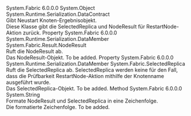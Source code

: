 <Type Name="RestartNodeResult" FullName="System.Fabric.Result.RestartNodeResult">
  <TypeSignature Language="C#" Value="public class RestartNodeResult" />
  <TypeSignature Language="ILAsm" Value=".class public auto ansi beforefieldinit RestartNodeResult extends System.Object" />
  <TypeSignature Language="DocId" Value="T:System.Fabric.Result.RestartNodeResult" />
  <TypeSignature Language="VB.NET" Value="Public Class RestartNodeResult" />
  <TypeSignature Language="F#" Value="type RestartNodeResult = class" />
  <AssemblyInfo>
    <AssemblyName>System.Fabric</AssemblyName>
    <AssemblyVersion>6.0.0.0</AssemblyVersion>
  </AssemblyInfo>
  <Base>
    <BaseTypeName>System.Object</BaseTypeName>
  </Base>
  <Interfaces />
  <Attributes>
    <Attribute>
      <AttributeName>System.Runtime.Serialization.DataContract</AttributeName>
    </Attribute>
  </Attributes>
  <Docs>
    <summary>
            Gibt Neustart Knoten-Ergebnisobjekt.
            </summary>
    <remarks>
            Diese Klasse gibt die SelectedReplica und NodeResult für RestartNode-Aktion zurück.  
            </remarks>
  </Docs>
  <Members>
    <Member MemberName="NodeResult">
      <MemberSignature Language="C#" Value="public System.Fabric.Result.NodeResult NodeResult { get; }" />
      <MemberSignature Language="ILAsm" Value=".property instance class System.Fabric.Result.NodeResult NodeResult" />
      <MemberSignature Language="DocId" Value="P:System.Fabric.Result.RestartNodeResult.NodeResult" />
      <MemberSignature Language="VB.NET" Value="Public ReadOnly Property NodeResult As NodeResult" />
      <MemberSignature Language="F#" Value="member this.NodeResult : System.Fabric.Result.NodeResult" Usage="System.Fabric.Result.RestartNodeResult.NodeResult" />
      <MemberType>Property</MemberType>
      <AssemblyInfo>
        <AssemblyName>System.Fabric</AssemblyName>
        <AssemblyVersion>6.0.0.0</AssemblyVersion>
      </AssemblyInfo>
      <Attributes>
        <Attribute>
          <AttributeName>System.Runtime.Serialization.DataMember</AttributeName>
        </Attribute>
      </Attributes>
      <ReturnValue>
        <ReturnType>System.Fabric.Result.NodeResult</ReturnType>
      </ReturnValue>
      <Docs>
        <summary>
            Ruft die NodeResult ab.
            </summary>
        <value>Das NodeResult-Objekt.</value>
        <remarks>To be added.</remarks>
      </Docs>
    </Member>
    <Member MemberName="SelectedReplica">
      <MemberSignature Language="C#" Value="public System.Fabric.SelectedReplica SelectedReplica { get; }" />
      <MemberSignature Language="ILAsm" Value=".property instance class System.Fabric.SelectedReplica SelectedReplica" />
      <MemberSignature Language="DocId" Value="P:System.Fabric.Result.RestartNodeResult.SelectedReplica" />
      <MemberSignature Language="VB.NET" Value="Public ReadOnly Property SelectedReplica As SelectedReplica" />
      <MemberSignature Language="F#" Value="member this.SelectedReplica : System.Fabric.SelectedReplica" Usage="System.Fabric.Result.RestartNodeResult.SelectedReplica" />
      <MemberType>Property</MemberType>
      <AssemblyInfo>
        <AssemblyName>System.Fabric</AssemblyName>
        <AssemblyVersion>6.0.0.0</AssemblyVersion>
      </AssemblyInfo>
      <Attributes>
        <Attribute>
          <AttributeName>System.Runtime.Serialization.DataMember</AttributeName>
        </Attribute>
      </Attributes>
      <ReturnValue>
        <ReturnType>System.Fabric.SelectedReplica</ReturnType>
      </ReturnValue>
      <Docs>
        <summary>
            Ruft die SelectedReplica ab.
            SelectedReplica werden keine für den Fall, dass die Prüfbarkeit RestartNode-Aktion mithilfe der Knotenname ausgeführt wurde.
            </summary>
        <value>Das SelectedReplica-Objekt.</value>
        <remarks>To be added.</remarks>
      </Docs>
    </Member>
    <Member MemberName="ToString">
      <MemberSignature Language="C#" Value="public override string ToString ();" />
      <MemberSignature Language="ILAsm" Value=".method public hidebysig virtual instance string ToString() cil managed" />
      <MemberSignature Language="DocId" Value="M:System.Fabric.Result.RestartNodeResult.ToString" />
      <MemberSignature Language="VB.NET" Value="Public Overrides Function ToString () As String" />
      <MemberSignature Language="F#" Value="override this.ToString : unit -&gt; string" Usage="restartNodeResult.ToString " />
      <MemberType>Method</MemberType>
      <AssemblyInfo>
        <AssemblyName>System.Fabric</AssemblyName>
        <AssemblyVersion>6.0.0.0</AssemblyVersion>
      </AssemblyInfo>
      <ReturnValue>
        <ReturnType>System.String</ReturnType>
      </ReturnValue>
      <Parameters />
      <Docs>
        <summary>
            Formate NodeResult und SelectedReplica in eine Zeichenfolge.
            </summary>
        <returns>Die formatierte Zeichenfolge.</returns>
        <remarks>To be added.</remarks>
      </Docs>
    </Member>
  </Members>
</Type>